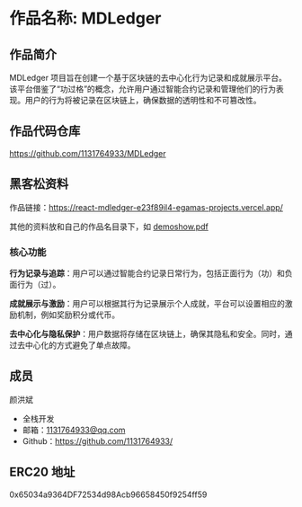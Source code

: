 # 作品名称: MDLedger

## 作品简介

MDLedger 项目旨在创建一个基于区块链的去中心化行为记录和成就展示平台。该平台借鉴了“功过格”的概念，允许用户通过智能合约记录和管理他们的行为表现。用户的行为将被记录在区块链上，确保数据的透明性和不可篡改性。

## 作品代码仓库

https://github.com/1131764933/MDLedger

## 黑客松资料

作品链接：https://react-mdledger-e23f89il4-egamas-projects.vercel.app/

其他的资料放和自己的作品名目录下，如 [demoshow.pdf](https://github.com/lbc-team/OpenSpace-Hackathon/blob/main/projects/31_MDLedger/demoshow.key)

### 核心功能

**行为记录与追踪**：用户可以通过智能合约记录日常行为，包括正面行为（功）和负面行为（过）。

**成就展示与激励**：用户可以根据其行为记录展示个人成就，平台可以设置相应的激励机制，例如奖励积分或代币。

**去中心化与隐私保护**：用户数据将存储在区块链上，确保其隐私和安全。同时，通过去中心化的方式避免了单点故障。

## 成员

颜洪斌

- 全栈开发
- 邮箱：1131764933@qq.com
- Github：https://github.com/1131764933/

## ERC20 地址

0x65034a9364DF72534d98Acb96658450f9254ff59
